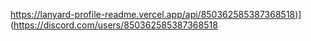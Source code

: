 https://lanyard-profile-readme.vercel.app/api/850362585387368518)](https://discord.com/users/850362585387368518
